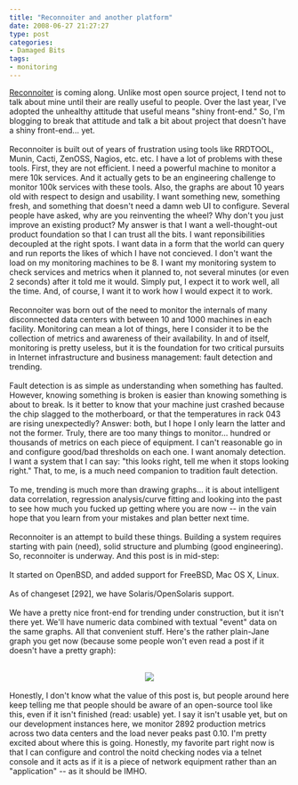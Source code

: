 ```yaml
---
title: "Reconnoiter and another platform"
date: 2008-06-27 21:27:27
type: post
categories:
- Damaged Bits
tags:
- monitoring
---
```


<a href="http://labs.omniti.com/trac/reconnoiter">Reconnoiter</a> is coming along.  Unlike most open source project, I tend not to talk about mine until their are really useful to people.  Over the last year, I've adopted the unhealthy attitude that useful means "shiny front-end."  So, I'm blogging to break that attitude and talk a bit about project that doesn't have a shiny front-end... yet.<br /><br />Reconnoiter is built out of years of frustration using tools like RRDTOOL, Munin, Cacti, ZenOSS, Nagios, etc. etc.  I have a lot of problems with these tools.  First, they are not efficient.  I need a powerful machine to monitor a mere 10k services.  And it actually gets to be an engineering challenge to monitor 100k services with these tools.  Also, the graphs are about 10 years old with respect to design and usability.  I want something new, something fresh, and something that doesn't need a damn web UI to configure.  Several people have asked, why are you reinventing the wheel?  Why don't you just improve an existing product?  My answer is that I want a well-thought-out product foundation so that I can trust all the bits.  I want reponsibilities decoupled at the right spots.  I want data in a form that the world can query and run reports the likes of which I have not concieved.  I don't want the load on my monitoring machines to be 8.  I want my monitoring system to check services and metrics when it planned to, not several minutes (or even 2 seconds) after it told me it would.  Simply put, I expect it to work well, all the time.  And, of course, I want it to work how I would expect it to work.<br /><br />Reconnoiter was born out of the need to monitor the internals of many disconnected data centers with between 10 and 1000 machines in each facility.  Monitoring can mean a lot of things, here I consider it to be the collection of metrics and awareness of their availability.  In and of itself, monitoring is pretty useless, but it is the foundation for two critical pursuits in Internet infrastructure and business management: fault detection and trending.<br /><br />Fault detection is as simple as understanding when something has faulted.  However, knowing something is broken is easier than knowing something is about to break.  Is it better to know that your machine just crashed because the chip slagged to the motherboard, or that the temperatures in rack 043 are rising unexpectedly?  Answer: both, but I hope I only learn the latter and not the former.  Truly, there are too many things to monitor... hundred or thousands of metrics on each piece of equipment.  I can't reasonable go in and configure good/bad thresholds on each one.  I want anomaly detection.  I want a system that I can say: "this looks right, tell me when it stops looking right."  That, to me, is a much need companion to tradition fault detection.<br /><br />To me, trending is much more than drawing graphs... it is about intelligent data correlation, regression analysis/curve fitting and looking into the past to see how much you fucked up getting where you are now -- in the vain hope that you learn from your mistakes and plan better next time.<br /><br />Reconnoiter is an attempt to build these things.  Building a system requires starting with pain (need), solid structure and plumbing (good engineering).  So, reconnoiter is underway.  And this post is in mid-step:<br /><br />It started on OpenBSD, and added support for FreeBSD, Mac OS X, Linux.<br /><br />As of changeset [292], we have Solaris/OpenSolaris support.<br /><br />We have a pretty nice front-end for trending under construction, but it isn't there yet.  We'll have numeric data combined with textual "event" data on the same graphs.  All that convenient stuff.  Here's the rather plain-Jane graph you get now (because some people won't even read a post if it doesn't have a pretty graph):<br /><br /><div align="center"><img style="max-width: 800px;" src="http://www.lethargy.org/%7Ejesus/uploads/noit_bw_graph.png" /><br /></div><br />Honestly, I don't know what the value of this post is, but people around here keep telling me that people should be aware of an open-source tool like this, even if it isn't finished (read: usable) yet.  I say it isn't usable yet, but on our development instances here, we monitor 2892 production metrics across two data centers and the load never peaks past 0.10.  I'm pretty excited about where this is going.  Honestly, my favorite part right now is that I can configure and control the noitd checking nodes via a telnet console and it acts as if it is a piece of network equipment rather than an "application" -- as it should be IMHO.<br />
